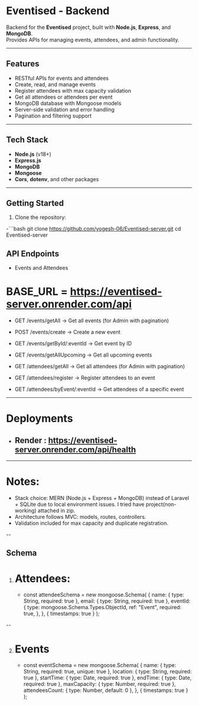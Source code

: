 # Eventised - Backend

Backend for the **Eventised** project, built with **Node.js**, **Express**, and **MongoDB**.  
Provides APIs for managing events, attendees, and admin functionality.

---

## Features

- RESTful APIs for events and attendees
- Create, read, and manage events
- Register attendees with max capacity validation
- Get all attendees or attendees per event
- MongoDB database with Mongoose models
- Server-side validation and error handling
- Pagination and filtering support

---

## Tech Stack

- **Node.js** (v18+)
- **Express.js**
- **MongoDB**
- **Mongoose**
- **Cors**, **dotenv**, and other packages

---

## Getting Started

1. Clone the repository:

-```bash
git clone https://github.com/yogesh-06/Eventised-server.git
cd Eventised-server

## API Endpoints

- Events and Attendees

# BASE_URL = https://eventised-server.onrender.com/api

- GET /events/getAll → Get all events (for Admin with pagination)
- POST /events/create → Create a new event
- GET /events/getById/:eventId → Get event by ID
- GET /events/getAllUpcoming → Get all upcoming events

- GET /attendees/getAll → Get all attendees (for Admin with pagination)
- GET /attendees/register → Register attendees to an event
- GET /attendees/byEvent/:eventId → Get attendees of a specific event

---

# Deployments

- ## Render : https://eventised-server.onrender.com/api/health

---

# Notes:

- Stack choice: MERN (Node.js + Express + MongoDB) instead of Laravel + SQLite due to local environment issues. I tried have project(non-working) attached in zip.
- Architecture follows MVC: models, routes, controllers.
- Validation included for max capacity and duplicate registration.

--

## Schema

1. # Attendees:

   - const attendeeSchema = new mongoose.Schema(
     {
     name: { type: String, required: true },
     email: { type: String, required: true },
     eventId: {
     type: mongoose.Schema.Types.ObjectId,
     ref: "Event",
     required: true,
     },
     },
     { timestamps: true }
     );

--

2. # Events

   - const eventSchema = new mongoose.Schema(
     {
     name: { type: String, required: true, unique: true },
     location: { type: String, required: true },
     startTime: { type: Date, required: true },
     endTime: { type: Date, required: true },
     maxCapacity: { type: Number, required: true },
     attendeesCount: { type: Number, default: 0 },
     },
     { timestamps: true }
     );

